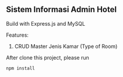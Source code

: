 ## Sistem Informasi Admin Hotel
Build with Express.js and MySQL

Features:
1. CRUD Master Jenis Kamar (Type of Room)

After clone this project, please run

```npm install```
